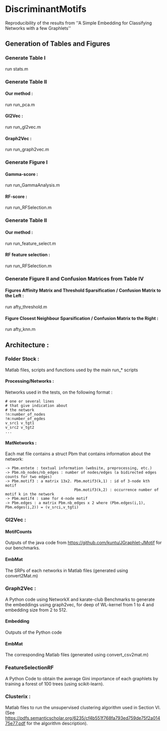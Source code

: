 # DiscriminantMotifs
Reproducibility of the results from ''A Simple Embedding for Classifying Networks with a few Graphlets''

## Generation of Tables and Figures

### Generate Table I
  run stats.m

### Generate Table II
#### Our method :
  run run_pca.m
#### Gl2Vec :
  run run_gl2vec.m
#### Graph2Vec :
  run run_graph2vec.m

### Generate Figure I
#### Gamma-score :
  run run_GammaAnalysis.m
#### RF-score :
  run run_RFSelection.m

### Generate Table II
#### Our method :
  run run_feature_select.m
#### RF feature selection :
  run run_RFSelection.m

### Generate Figure II and Confusion Matrices from Table IV
#### Figures Affinity Matrix and Threshold Sparsification / Confusion Matrix to the Left :
  run afty_threshold.m
#### Figure Closest Neighbour Sparsification / Confusion Matrix to the Right :
  run afty_knn.m

## Architecture :

### Folder Stock :
  Matlab files, scripts and functions used by the main run_* scripts
#### Processing/Networks :
  Networks used in the tests, on the following format :

    # one or several lines
    # that give indication about
    # the network
    !n:number_of_nodes
    !m:number_of_egdes
    v_src1 v_tgt1
    v_src2 v_tgt2
    ...
#### MatNetworks :
  Each mat file contains a struct Pbm that contains information about the network:
  
    -> Pbm.entete : textual information (website, preprocessing, etc.)
    -> Pbm.nb_nodes/nb_edges : number of nodes/edges (a bidirected edges counts for two edges)
    -> Pbm.motif3 : a matrix 13x2. Pbm.motif3(k,1) : id of 3-node kth motif
                                   Pbm.motif3(k,2) : occurrence number of motif k in the network
    -> Pbm.motif4 : same for 4-node motif
    -> Pbm.edges : a matrix Pbm.nb_edges x 2 where (Pbm.edges(i,1), Pbm.edges(i,2)) = (v_srci,v_tgti)

### Gl2Vec :
#### MotifCounts
  Outputs of the java code from https://github.com/kuntu/JGraphlet-JMotif for our benchmarks.
#### EmbMat
  The SRPs of each networks in Matlab files (generated using convert2Mat.m)
### Graph2Vec :
  A Python code using NetworkX and karate-club Benchmarks to generate the embeddings using graph2vec, for deep of WL-kernel from 1 to 4 and embedding size from 2 to 512.
#### Embedding
  Outputs of the Python code
#### EmbMat
  The corresponding Matlab files (generated using convert_csv2mat.m)

### FeatureSelectionRF
  A Python Code to obtain the average Gini importance of each graphlets by training a forest of 100 trees (using scikit-learn).

### Clusterix :
  Matlab files to run the unsupervised clustering algorithm used in Section VI.
  (See https://pdfs.semanticscholar.org/6235/cf4b551f768fa793ed759de75f2a01475e77.pdf for the algorithm description).
